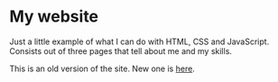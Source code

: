 # My website

Just a little example of what I can do with HTML, CSS and JavaScript. Consists out of three pages that tell about me and my skills.

This is an old version of the site. New one is [here](https://github.com/olinochka/website-new).
